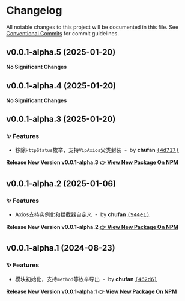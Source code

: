 # Changelog

All notable changes to this project will be documented in this file.
See [Conventional Commits](https://conventionalcommits.org) for commit guidelines.


## v0.0.1-alpha.5 (2025-01-20)

**No Significant Changes**

## v0.0.1-alpha.4 (2025-01-20)

**No Significant Changes**

## v0.0.1-alpha.3 (2025-01-20)

### ✨ Features

- 移除`HttpStatus`枚举，支持`VipAxios`父类封装 &nbsp;-&nbsp; by **chufan** [<samp>(4d717)</samp>](https://github.com/142vip/core-x/commit/4d7172c)

**Release New Version v0.0.1-alpha.3 [👉 View New Package On NPM](https://www.npmjs.com/package/@142vip/axios)**

## v0.0.1-alpha.2 (2025-01-06)

### ✨ Features

- Axios支持实例化和拦截器自定义 &nbsp;-&nbsp; by **chufan** [<samp>(944e1)</samp>](https://github.com/142vip/core-x/commit/944e154)

**Release New Version v0.0.1-alpha.2 [👉 View New Package On NPM](https://www.npmjs.com/package/@142vip/axios)**

## v0.0.1-alpha.1 (2024-08-23)

### ✨ Features

- 模块初始化，支持`method`等枚举导出 &nbsp;-&nbsp; by **chufan** [<samp>(462d6)</samp>](https://github.com/142vip/core-x/commit/462d60e)

**Release New Version v0.0.1-alpha.1 [👉 View New Package On NPM](https://www.npmjs.com/package/@142vip/axios)**
